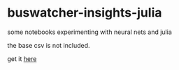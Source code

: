 # buswatcher-insights-julia

some notebooks experimenting with neural nets and julia

the base csv is not included.

get it [here](https://www.dropbox.com/s/w4563laoiunmszf/nyc_buses_with_passenger_counts_20210401_20210630.csv?dl=0)


